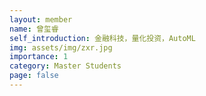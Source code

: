 ```yaml
---
layout: member
name: 曾玺睿
self_introduction: 金融科技，量化投资，AutoML
img: assets/img/zxr.jpg
importance: 1
category: Master Students
page: false
---
```


